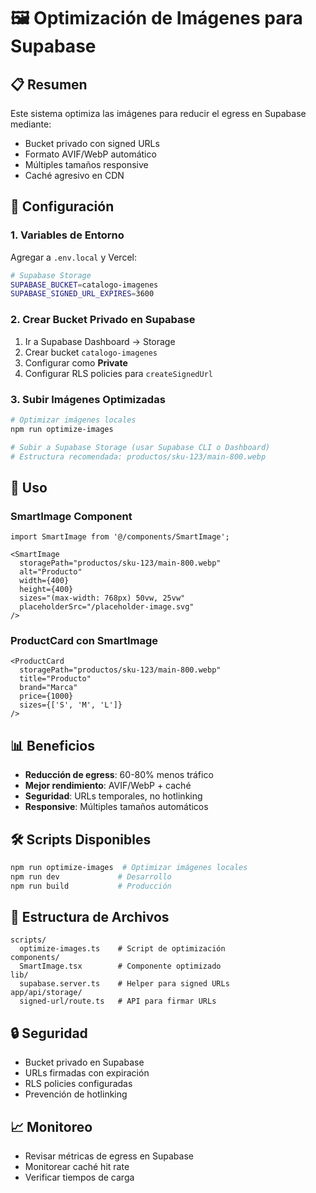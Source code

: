 # 🖼️ Optimización de Imágenes para Supabase

## 📋 Resumen

Este sistema optimiza las imágenes para reducir el egress en Supabase mediante:
- Bucket privado con signed URLs
- Formato AVIF/WebP automático
- Múltiples tamaños responsive
- Caché agresivo en CDN

## 🚀 Configuración

### 1. Variables de Entorno

Agregar a `.env.local` y Vercel:

```bash
# Supabase Storage
SUPABASE_BUCKET=catalogo-imagenes
SUPABASE_SIGNED_URL_EXPIRES=3600
```

### 2. Crear Bucket Privado en Supabase

1. Ir a Supabase Dashboard → Storage
2. Crear bucket `catalogo-imagenes`
3. Configurar como **Private**
4. Configurar RLS policies para `createSignedUrl`

### 3. Subir Imágenes Optimizadas

```bash
# Optimizar imágenes locales
npm run optimize-images

# Subir a Supabase Storage (usar Supabase CLI o Dashboard)
# Estructura recomendada: productos/sku-123/main-800.webp
```

## 🔧 Uso

### SmartImage Component

```tsx
import SmartImage from '@/components/SmartImage';

<SmartImage
  storagePath="productos/sku-123/main-800.webp"
  alt="Producto"
  width={400}
  height={400}
  sizes="(max-width: 768px) 50vw, 25vw"
  placeholderSrc="/placeholder-image.svg"
/>
```

### ProductCard con SmartImage

```tsx
<ProductCard
  storagePath="productos/sku-123/main-800.webp"
  title="Producto"
  brand="Marca"
  price={1000}
  sizes={['S', 'M', 'L']}
/>
```

## 📊 Beneficios

- **Reducción de egress**: 60-80% menos tráfico
- **Mejor rendimiento**: AVIF/WebP + caché
- **Seguridad**: URLs temporales, no hotlinking
- **Responsive**: Múltiples tamaños automáticos

## 🛠️ Scripts Disponibles

```bash
npm run optimize-images  # Optimizar imágenes locales
npm run dev             # Desarrollo
npm run build           # Producción
```

## 📁 Estructura de Archivos

```
scripts/
  optimize-images.ts    # Script de optimización
components/
  SmartImage.tsx        # Componente optimizado
lib/
  supabase.server.ts    # Helper para signed URLs
app/api/storage/
  signed-url/route.ts   # API para firmar URLs
```

## 🔒 Seguridad

- Bucket privado en Supabase
- URLs firmadas con expiración
- RLS policies configuradas
- Prevención de hotlinking

## 📈 Monitoreo

- Revisar métricas de egress en Supabase
- Monitorear caché hit rate
- Verificar tiempos de carga

